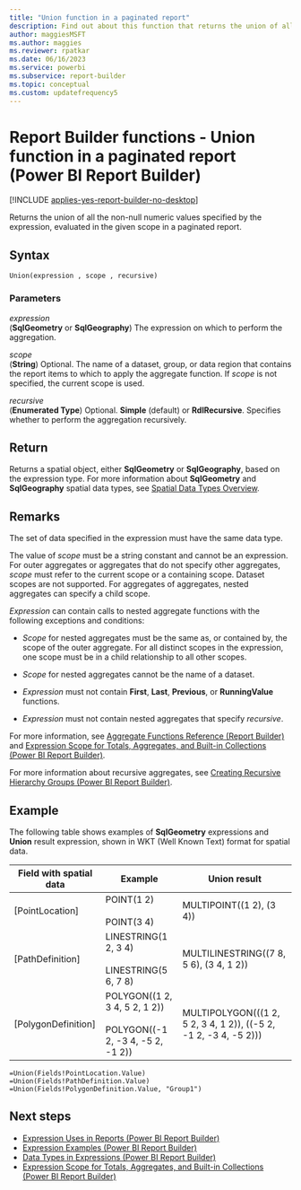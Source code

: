 ```yaml
---
title: "Union function in a paginated report"
description: Find out about this function that returns the union of all the non-null numeric values in a paginated report that are specified by an expression.
author: maggiesMSFT
ms.author: maggies
ms.reviewer: rpatkar
ms.date: 06/16/2023
ms.service: powerbi
ms.subservice: report-builder
ms.topic: conceptual
ms.custom: updatefrequency5
---
```

# Report Builder functions - Union function in a paginated report (Power BI Report Builder)

[!INCLUDE [applies-yes-report-builder-no-desktop](../../includes/applies-yes-report-builder-no-desktop.md)]

  Returns the union of all the non-null numeric values specified by the expression, evaluated in the given scope in a paginated report.

## Syntax

```syntaxsql
Union(expression , scope , recursive)
```

### Parameters

*expression*  
(**SqlGeometry** or **SqlGeography**) The expression on which to perform the aggregation.

*scope*  
(**String**) Optional. The name of a dataset, group, or data region that contains the report items to which to apply the aggregate function. If *scope* is not specified, the current scope is used.

*recursive*  
(**Enumerated Type**) Optional. **Simple** (default) or **RdlRecursive**. Specifies whether to perform the aggregation recursively.

## Return

Returns a spatial object, either **SqlGeometry** or **SqlGeography**, based on the expression type. For more information about **SqlGeometry** and **SqlGeography** spatial data types, see [Spatial Data Types Overview](/sql/relational-databases/spatial/spatial-data-types-overview).

## Remarks

The set of data specified in the expression must have the same data type.

The value of *scope* must be a string constant and cannot be an expression. For outer aggregates or aggregates that do not specify other aggregates, *scope* must refer to the current scope or a containing scope. Dataset scopes are not supported. For aggregates of aggregates, nested aggregates can specify a child scope.

*Expression* can contain calls to nested aggregate functions with the following exceptions and conditions:

- *Scope* for nested aggregates must be the same as, or contained by, the scope of the outer aggregate. For all distinct scopes in the expression, one scope must be in a child relationship to all other scopes.

- *Scope* for nested aggregates cannot be the name of a dataset.

- *Expression* must not contain **First**, **Last**, **Previous**, or **RunningValue** functions.

- *Expression* must not contain nested aggregates that specify *recursive*.

For more information, see [Aggregate Functions Reference (Report Builder)](/sql/reporting-services/report-design/report-builder-functions-aggregate-functions-reference) and [Expression Scope for Totals, Aggregates, and Built-in Collections (Power BI Report Builder)](./expression-scope-for-totals-aggregates-and-built-in-collections.md).

For more information about recursive aggregates, see [Creating Recursive Hierarchy Groups (Power BI Report Builder)](./creating-recursive-hierarchy-groups-report-builder.md).

## Example

The following table shows examples of **SqlGeometry** expressions and **Union** result expression, shown in WKT (Well Known Text) format for spatial data.

| Field with spatial data | Example | Union result |
| --- | --- | --- |
| [PointLocation] | POINT(1 2)<br /><br />POINT(3 4) | MULTIPOINT((1 2), (3 4)) |
| [PathDefinition] | LINESTRING(1 2, 3 4)<br /><br />LINESTRING(5 6, 7 8) | MULTILINESTRING((7 8, 5 6), (3 4, 1 2)) |
| [PolygonDefinition] | POLYGON((1 2, 3 4, 5 2, 1 2))<br /><br />POLYGON((-1 2, -3 4, -5 2, -1 2)) | MULTIPOLYGON(((1 2, 5 2, 3 4, 1 2)), ((-5 2, -1 2, -3 4, -5 2))) |

```
=Union(Fields!PointLocation.Value)
=Union(Fields!PathDefinition.Value)
=Union(Fields!PolygonDefinition.Value, "Group1")
```

## Next steps

- [Expression Uses in Reports (Power BI Report Builder)](./expression-uses-reports-report-builder.md)
- [Expression Examples (Power BI Report Builder)](./report-builder-expression-examples.md)
- [Data Types in Expressions (Power BI Report Builder)](./data-types-expressions-report-builder.md)
- [Expression Scope for Totals, Aggregates, and Built-in Collections (Power BI Report Builder)](./expression-scope-for-totals-aggregates-and-built-in-collections.md)
